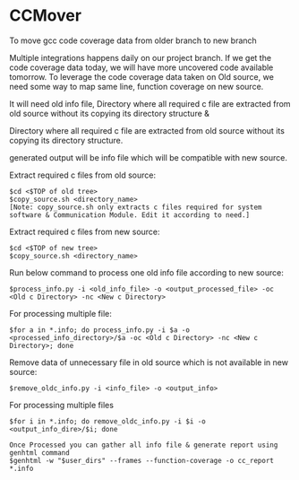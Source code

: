 # CCMover
To move gcc code coverage data from older branch to new branch

Multiple integrations happens daily on our project branch. If we get the code coverage data today, we will have more uncovered code available tomorrow. To leverage the code coverage data taken on Old source, we need some way to map same line, function coverage on new source.

It will need old info file, Directory where all required c file are extracted from old source without its copying its directory structure &

Directory where all required c file are extracted from old source without its copying its directory structure.

generated output will be info file which will be compatible with new source.

Extract required c files from old source:
```shell
$cd <$TOP of old tree>
$copy_source.sh <directory_name>
[Note: copy_source.sh only extracts c files required for system software & Communication Module. Edit it according to need.]
````

Extract required c files from new source:
```shell
$cd <$TOP of new tree>
$copy_source.sh <directory_name>
```

Run below command to process one old info file according to new source:
```shell
$process_info.py -i <old_info_file> -o <output_processed_file> -oc <Old c Directory> -nc <New c Directory>
```

For processing multiple file:
```shell
$for a in *.info; do process_info.py -i $a -o <processed_info_directory>/$a -oc <Old c Directory> -nc <New c Directory>; done
```

Remove data of unnecessary file in old source which is not available in new source:
```shell
$remove_oldc_info.py -i <info_file> -o <output_info>
```

For processing multiple files
```shell
$for i in *.info; do remove_oldc_info.py -i $i -o <output_info_dire>/$i; done
```
```shell
Once Processed you can gather all info file & generate report using genhtml command
$genhtml -w "$user_dirs" --frames --function-coverage -o cc_report *.info
```
